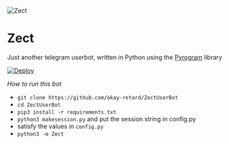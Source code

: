 ![Zect](https://telegra.ph//file/4cd49d9752dc4f7f3c95b.jpg)

# Zect

Just another telegram userbot, written in Python using the [Pyrogram](https://github.com/pyrogram/pyrogram) library

[![Deploy](https://www.herokucdn.com/deploy/button.svg)](https://heroku.com/deploy?template=https://github.com/LION-IQ/checker)

*How to run this bot*

- `git clone https://github.com/okay-retard/ZectUserBot`
- `cd ZectUserBot`
- `pip3 install -r requirements.txt`
- `python3 makesession.py` and put the session string in config.py
- satisfy the values in `config.py`
- `python3 -m Zect`
